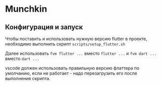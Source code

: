 # Munchkin

## Конфигурация и запуск

Чтобы поставить и использовать нужную версию flutter в проекте,
необходимо выполнить скрипт `scripts/setup_flutter.sh`

Далее использовать `fvm flutter ...` вместо `flutter ...`
и `fvm dart ...` вместо `dart ...`

vscode должен использовать правильную версию флаттера по умолчанию,
если не работает - надо перезагрузить его после выполнения скрипта.

